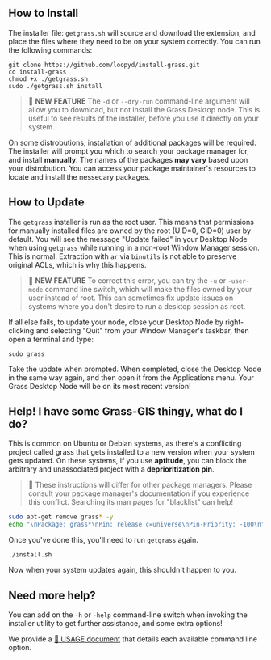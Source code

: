 ## How to Install

The installer file:  ``getgrass.sh`` will source and download the extension, and place the files where they need to be on your system correctly.  You can run the following commands:

```
git clone https://github.com/loopyd/install-grass.git
cd install-grass
chmod +x ./getgrass.sh
sudo ./getgrass.sh install
```

> 🌱 **NEW FEATURE** The `-d` or ``--dry-run`` command-line argument will allow you to download, but not install the Grass Desktop node.  This is useful to see results of the installer, before you use it directly on your system.

On some distrobutions, installation of additional packages will be required.  The installer will prompt you which to search your package manager for, and install **manually**.  The names of the packages **may vary** based upon your distrobution.  You can access your package maintainer's resources to locate and install the nessecary packages.

## How to Update

The ``getgrass`` installer is run as the root user.  This means that permissions for manually installed files are owned by the root (UID=0, GID=0) user by default.  You will see the message "Update failed" in your Desktop Node when using ``getgrass`` while running in a non-root Window Manager session.  This is normal.  Extraction with ``ar`` via ``binutils`` is not able to preserve original ACLs, which is why this happens.

> 🌱 **NEW FEATURE** To correct this error, you can try the `-u` or ``-user-mode`` command line switch, which will make the files owned by your user instead of root.  This can sometimes fix update issues on systems where you don't desire to run a desktop session as root.

If all else fails, to update your node, close your Desktop Node by right-clicking and selecting "Quit" from your Window Manager's taskbar, then open a terminal and type:

```
sudo grass
```

Take the update when prompted.  When completed, close the Desktop Node in the same way again, and then open it from the Applications menu.  Your Grass Desktop Node will be on its most recent version!

## Help!  I have some Grass-GIS thingy, what do I do?

This is common on Ubuntu or Debian systems, as there's a conflicting project called grass that gets installed to a new version when your system gets updated.  On these systems, if you use **aptitude**, you can block the arbitrary and unassociated project with a **deprioritization pin**.

> 🌱 These instructions will differ for other package managers.  Please consult your package manager's documentation if you experience this conflict.  Searching its man pages for "blacklist" can help!

```sh
sudo apt-get remove grass* -y
echo "\nPackage: grass*\nPin: release c=universe\nPin-Priority: -100\n" | sudo tee -a /etc/apt/preferences.d/99-priority
```

Once you've done this, you'll need to run ``getgrass`` again.

```
./install.sh
```

Now when your system updates again, this shouldn't happen to you.

## Need more help?

You can add on the `-h` or ``-help`` command-line switch when invoking the installer utility to get further assistance, and some extra options!

We provide a [🔗 USAGE document](./USAGE.md) that details each available command line option.
